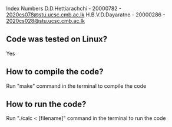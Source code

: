 Index Numbers
D.D.Hettiarachchi - 20000782 - 2020cs078@stu.ucsc.cmb.ac.lk
H.B.V.D.Dayaratne - 20000286 - 2020cs028@stu.ucsc.cmb.ac.lk

## Code was tested on Linux?
Yes

## How to compile the code?
Run "make" command in the terminal to compile the code

## How to run the code?
Run "./calc < [filename]" command in the terminal to run the code
